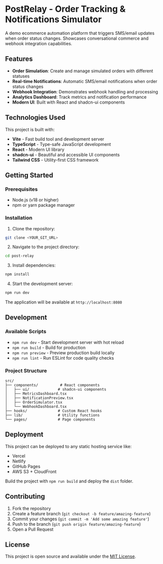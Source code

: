 # PostRelay - Order Tracking & Notifications Simulator

A demo ecommerce automation platform that triggers SMS/email updates when order status changes. Showcases conversational commerce and webhook integration capabilities.

## Features

- **Order Simulation**: Create and manage simulated orders with different statuses
- **Real-time Notifications**: Automatic SMS/email notifications when order status changes
- **Webhook Integration**: Demonstrates webhook handling and processing
- **Analytics Dashboard**: Track metrics and notification performance
- **Modern UI**: Built with React and shadcn-ui components

## Technologies Used

This project is built with:

- **Vite** - Fast build tool and development server
- **TypeScript** - Type-safe JavaScript development
- **React** - Modern UI library
- **shadcn-ui** - Beautiful and accessible UI components
- **Tailwind CSS** - Utility-first CSS framework

## Getting Started

### Prerequisites

- Node.js (v18 or higher)
- npm or yarn package manager

### Installation

1. Clone the repository:
```sh
git clone <YOUR_GIT_URL>
```

2. Navigate to the project directory:
```sh
cd post-relay
```

3. Install dependencies:
```sh
npm install
```

4. Start the development server:
```sh
npm run dev
```

The application will be available at `http://localhost:8080`

## Development

### Available Scripts

- `npm run dev` - Start development server with hot reload
- `npm run build` - Build for production
- `npm run preview` - Preview production build locally
- `npm run lint` - Run ESLint for code quality checks

### Project Structure

```
src/
├── components/          # React components
│   ├── ui/             # shadcn-ui components
│   ├── MetricsDashboard.tsx
│   ├── NotificationPreview.tsx
│   ├── OrderSimulator.tsx
│   └── WebhookDashboard.tsx
├── hooks/              # Custom React hooks
├── lib/                # Utility functions
└── pages/              # Page components
```

## Deployment

This project can be deployed to any static hosting service like:

- Vercel
- Netlify  
- GitHub Pages
- AWS S3 + CloudFront

Build the project with `npm run build` and deploy the `dist` folder.

## Contributing

1. Fork the repository
2. Create a feature branch (`git checkout -b feature/amazing-feature`)
3. Commit your changes (`git commit -m 'Add some amazing feature'`)
4. Push to the branch (`git push origin feature/amazing-feature`)
5. Open a Pull Request

## License

This project is open source and available under the [MIT License](LICENSE).